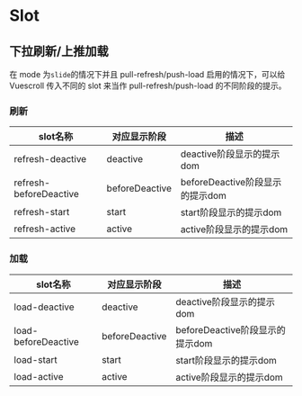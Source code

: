 # Slot

## 下拉刷新/上推加载

在 mode 为`slide`的情况下并且 pull-refresh/push-load 启用的情况下，可以给 Vuescroll 传入不同的 slot 来当作 pull-refresh/push-load 的不同阶段的提示。

### 刷新

| slot名称 | 对应显示阶段     | 描述       |
| ---- | -------- | ---------- |
| refresh-deactive | deactive | deactive阶段显示的提示dom
| refresh-beforeDeactive | beforeDeactive | beforeDeactive阶段显示的提示dom
| refresh-start | start | start阶段显示的提示dom
| refresh-active | active | active阶段显示的提示dom

### 加载

| slot名称 | 对应显示阶段     | 描述       |
| ---- | -------- | ---------- |
| load-deactive | deactive | deactive阶段显示的提示dom
| load-beforeDeactive | beforeDeactive | beforeDeactive阶段显示的提示dom
| load-start | start | start阶段显示的提示dom
| load-active | active | active阶段显示的提示dom